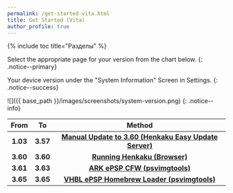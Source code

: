 ```yaml
---
permalink: /get-started-vita.html
title: Get Started (Vita)
author_profile: true
---
```

 

{% include toc title="Разделы" %}

Select the appropriate page for your version from the chart below. {: .notice--primary}

Your device version under the "System Information" Screen in Settings. {: .notice--success}

![]({{ base_path }}/images/screenshots/system-version.png) {: .notice--info}

<table>
  <colgroup>
    <col span="1" style="width: 10%;">
    <col span="1" style="width: 10%;">
    <col span="1" style="width: 80%;">
  </colgroup>
  <thead>
    <tr>
      <th style="text-align: center">From</th>
      <th style="text-align: center">To</th>
      <th style="text-align: center">Method</th>
    </tr>
  </thead>
  <tbody>
    <tr>
      <td style="text-align: center; font-weight: bold;">1.03</td>
      <td style="text-align: center; font-weight: bold;">3.57</td>
      <td style="text-align: center; font-weight: bold;"><a href="manual-update-heus">Manual Update to 3.60 (Henkaku Easy Update Server)</a></td>
    </tr>
    <tr>
      <td style="text-align: center; font-weight: bold;">3.60</td>
      <td style="text-align: center; font-weight: bold;">3.60</td>
      <td style="text-align: center; font-weight: bold;"><a href="running-henkaku(browser)">Running Henkaku (Browser)</a></td>
    </tr>
    <tr>
      <td style="text-align: center; font-weight: bold;">3.61</td>
      <td style="text-align: center; font-weight: bold;">3.63</td>
      <td style="text-align: center; font-weight: bold;"><a href="ARK-ePSP(psvimgtools)">ARK ePSP CFW (psvimgtools)</a></td>
    </tr>
    <tr>
      <td style="text-align: center; font-weight: bold;">3.65</td>
      <td style="text-align: center; font-weight: bold;">3.65</td>
      <td style="text-align: center; font-weight: bold;"><a href="VHBL(psvimgtools)">VHBL ePSP Homebrew Loader (psvimgtools)</a></td>
    </tr>
  </tbody>
</table>

